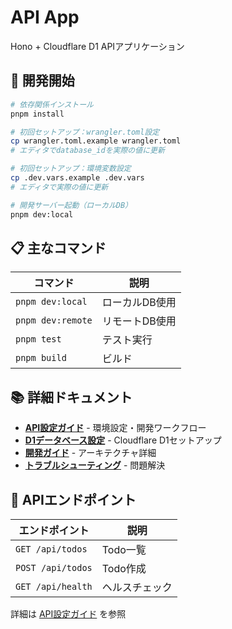 # API App

Hono + Cloudflare D1 APIアプリケーション

## 🚀 開発開始

```bash
# 依存関係インストール
pnpm install

# 初回セットアップ：wrangler.toml設定
cp wrangler.toml.example wrangler.toml
# エディタでdatabase_idを実際の値に更新

# 初回セットアップ：環境変数設定
cp .dev.vars.example .dev.vars
# エディタで実際の値に更新

# 開発サーバー起動（ローカルDB）
pnpm dev:local
```

## 📋 主なコマンド

| コマンド | 説明 |
|----------|------|
| `pnpm dev:local` | ローカルDB使用 |
| `pnpm dev:remote` | リモートDB使用 |
| `pnpm test` | テスト実行 |
| `pnpm build` | ビルド |

## 📚 詳細ドキュメント

- **[API設定ガイド](../../docs/API.md)** - 環境設定・開発ワークフロー
- **[D1データベース設定](../../docs/D1_SETUP.md)** - Cloudflare D1セットアップ
- **[開発ガイド](../../docs/DEVELOPMENT.md)** - アーキテクチャ詳細
- **[トラブルシューティング](../../docs/TROUBLESHOOTING.md)** - 問題解決

## 🔗 APIエンドポイント

| エンドポイント | 説明 |
|----------------|------|
| `GET /api/todos` | Todo一覧 |
| `POST /api/todos` | Todo作成 |
| `GET /api/health` | ヘルスチェック |

詳細は [API設定ガイド](../../docs/API.md) を参照